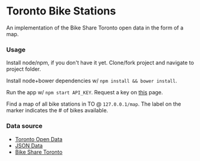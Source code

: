 # Toronto Bike Stations
An implementation of the Bike Share Toronto open data in the form of a map.

### Usage
Install node/npm, if you don't have it yet. Clone/fork project and navigate to project folder. 

Install node+bower dependencies w/ `npm install && bower install`.

Run the app w/ `npm start API_KEY`. Request a key on [this](https://developers.google.com/maps/documentation/javascript/) page.

Find a map of all bike stations in TO @ `127.0.0.1/map`. The label on the marker indicates the # of bikes available.

### Data source
- [Toronto Open Data](http://www1.toronto.ca/wps/portal/contentonly?vgnextoid=ad3cb6b6ae92b310VgnVCM10000071d60f89RCRD&vgnextchannel=1a66e03bb8d1e310VgnVCM10000071d60f89RCRD)
- [JSON Data](http://www.bikesharetoronto.com/stations/json)
- [Bike Share Toronto](http://www.bikesharetoronto.com)
